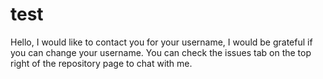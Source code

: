 # test
Hello, I would like to contact you for your username, I would be grateful if you can change your username. You can check the issues tab on the top right of the repository page to chat with me.
